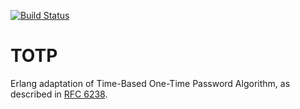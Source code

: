 [![Build Status](https://travis-ci.org/xandkar/erlang-totp.svg?branch=master)](https://travis-ci.org/xandkar/erlang-totp)

TOTP
====

Erlang adaptation of Time-Based One-Time Password Algorithm, as described in
[RFC 6238].

[RFC 6238]: https://tools.ietf.org/html/rfc6238
